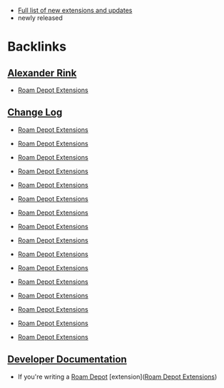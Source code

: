 - [Full list of new extensions and updates](https://github.com/Roam-Research/roam-depot/pulls?q=is%3Apr+is%3Aclosed)
- newly released

# Backlinks
## [Alexander Rink](<Alexander Rink.md>)
- [Roam Depot Extensions](<Roam Depot Extensions.md>)

## [Change Log](<Change Log.md>)
- [Roam Depot Extensions](<Roam Depot Extensions.md>)

- [Roam Depot Extensions](<Roam Depot Extensions.md>)

- [Roam Depot Extensions](<Roam Depot Extensions.md>)

- [Roam Depot Extensions](<Roam Depot Extensions.md>)

- [Roam Depot Extensions](<Roam Depot Extensions.md>)

- [Roam Depot Extensions](<Roam Depot Extensions.md>)

- [Roam Depot Extensions](<Roam Depot Extensions.md>)

- [Roam Depot Extensions](<Roam Depot Extensions.md>)

- [Roam Depot Extensions](<Roam Depot Extensions.md>)

- [Roam Depot Extensions](<Roam Depot Extensions.md>)

- [Roam Depot Extensions](<Roam Depot Extensions.md>)

- [Roam Depot Extensions](<Roam Depot Extensions.md>)

- [Roam Depot Extensions](<Roam Depot Extensions.md>)

- [Roam Depot Extensions](<Roam Depot Extensions.md>)

- [Roam Depot Extensions](<Roam Depot Extensions.md>)

- [Roam Depot Extensions](<Roam Depot Extensions.md>)

## [Developer Documentation](<Developer Documentation.md>)
- If you're writing a [Roam Depot](<Roam Depot.md>) [extension]([Roam Depot Extensions](<Roam Depot Extensions.md>))

